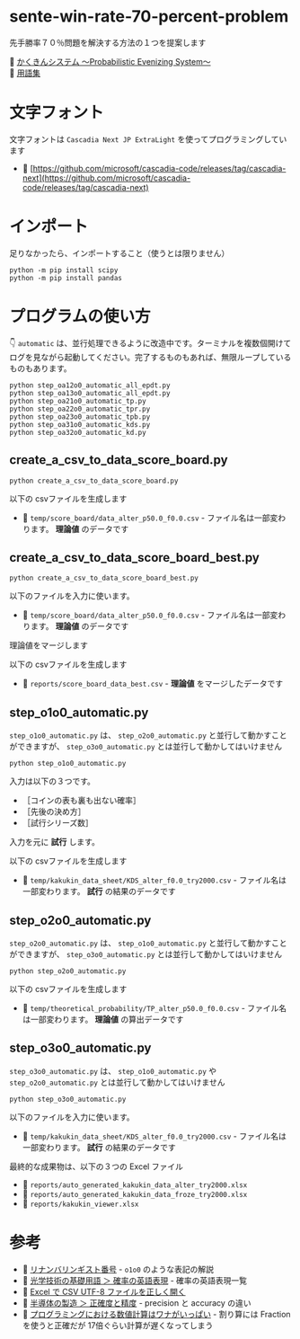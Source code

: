 # sente-win-rate-70-percent-problem

先手勝率７０％問題を解決する方法の１つを提案します  

📖 [かくきんシステム ～Probabilistic Evenizing System～](./docs/takahashi_satoshi_system.md)  
📖 [用語集](./docs/terms.md)  


# 文字フォント

 文字フォントは `Cascadia Next JP ExtraLight` を使ってプログラミングしています

* 📖 [https://github.com/microsoft/cascadia-code/releases/tag/cascadia-next](https://github.com/microsoft/cascadia-code/releases/tag/cascadia-next)


# インポート

足りなかったら、インポートすること（使うとは限りません）  

```
python -m pip install scipy
python -m pip install pandas
```


# プログラムの使い方

👇 `automatic` は、並行処理できるように改造中です。ターミナルを複数個開けてログを見ながら起動してください。完了するものもあれば、無限ループしているものもあります。  

```shell
python step_oa12o0_automatic_all_epdt.py
python step_oa13o0_automatic_all_epdt.py
python step_oa21o0_automatic_tp.py
python step_oa22o0_automatic_tpr.py
python step_oa23o0_automatic_tpb.py
python step_oa31o0_automatic_kds.py
python step_oa32o0_automatic_kd.py
```


## create_a_csv_to_data_score_board.py

```shell
python create_a_csv_to_data_score_board.py
```

以下の csvファイルを生成します  

* 📄 `temp/score_board/data_alter_p50.0_f0.0.csv` - ファイル名は一部変わります。 **理論値** のデータです


## create_a_csv_to_data_score_board_best.py

```shell
python create_a_csv_to_data_score_board_best.py
```

以下のファイルを入力に使います。  

* 📄 `temp/score_board/data_alter_p50.0_f0.0.csv` - ファイル名は一部変わります。 **理論値** のデータです

理論値をマージします  

以下の csvファイルを生成します  

* 📄 `reports/score_board_data_best.csv` - **理論値** をマージしたデータです


## step_o1o0_automatic.py

`step_o1o0_automatic.py` は、 `step_o2o0_automatic.py` と並行して動かすことができますが、 `step_o3o0_automatic.py` とは並行して動かしてはいけません  

```shell
python step_o1o0_automatic.py
```

入力は以下の３つです。  

* ［コインの表も裏も出ない確率］
* ［先後の決め方］
* ［試行シリーズ数］

入力を元に **試行** します。  

以下の csvファイルを生成します  

* 📄 `temp/kakukin_data_sheet/KDS_alter_f0.0_try2000.csv` - ファイル名は一部変わります。 **試行** の結果のデータです


## step_o2o0_automatic.py

`step_o2o0_automatic.py` は、 `step_o1o0_automatic.py` と並行して動かすことができますが、 `step_o3o0_automatic.py` とは並行して動かしてはいけません  

```shell
python step_o2o0_automatic.py
```

以下の csvファイルを生成します  

* 📄 `temp/theoretical_probability/TP_alter_p50.0_f0.0.csv` - ファイル名は一部変わります。 **理論値** の算出データです


## step_o3o0_automatic.py

`step_o3o0_automatic.py` は、 `step_o1o0_automatic.py` や `step_o2o0_automatic.py` とは並行して動かしてはいけません  

```shell
python step_o3o0_automatic.py
```

以下のファイルを入力に使います。  

* 📄 `temp/kakukin_data_sheet/KDS_alter_f0.0_try2000.csv` - ファイル名は一部変わります。 **試行** の結果のデータです

最終的な成果物は、以下の３つの Excel ファイル  

* 📄 `reports/auto_generated_kakukin_data_alter_try2000.xlsx`
* 📄 `reports/auto_generated_kakukin_data_froze_try2000.xlsx`
* 📄 `reports/kakukin_viewer.xlsx`


# 参考

* 📖 [リナンバリンギスト番号](https://note.com/muzudho/n/n3090e6c0622c) - `o1o0` のような表記の解説
* 📖 [光学技術の基礎用語 ＞ 確率の英語表現](https://www.optics-words.com/english_for_science/probability.html) - 確率の英語表現一覧
* 📖 [Excel で CSV UTF-8 ファイルを正しく開く](https://support.microsoft.com/ja-jp/office/excel-%E3%81%A7-csv-utf-8-%E3%83%95%E3%82%A1%E3%82%A4%E3%83%AB%E3%82%92%E6%AD%A3%E3%81%97%E3%81%8F%E9%96%8B%E3%81%8F-8a935af5-3416-4edd-ba7e-3dfd2bc4a032)
* 📖 [半導体の製造 ＞ 正確度と精度](https://www.hitachi-hightech.com/jp/ja/knowledge/semiconductor/room/manufacturing/accuracy-precision.html) - precision と accuracy の違い
* 📖 [プログラミングにおける数値計算はワナがいっぱい](https://qiita.com/papi_tokei/items/37a4e31949ba8efb6897) - 割り算には Fraction を使うと正確だが 17倍ぐらい計算が遅くなってしまう
